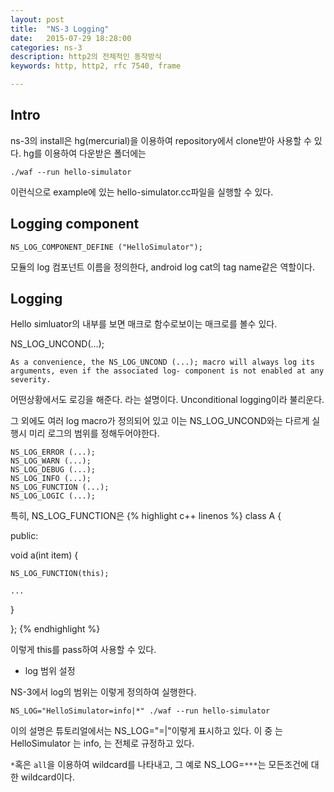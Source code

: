 ```yaml
---
layout: post
title:  "NS-3 Logging"
date:   2015-07-29 18:28:00
categories: ns-3
description: http2의 전체적인 동작방식
keywords: http, http2, rfc 7540, frame

---
```


## Intro
ns-3의 install은 hg(mercurial)을 이용하여 repository에서 clone받아 사용할 수 있다. hg를 이용하여 다운받은 폴더에는 

    ./waf --run hello-simulator  

이런식으로 example에 있는 hello-simulator.cc파일을 실행할 수 있다. 

## Logging component
 

    NS_LOG_COMPONENT_DEFINE ("HelloSimulator"); 

모듈의 log 컴포넌트 이름을 정의한다, android log cat의 tag name같은 역할이다. 

## Logging


Hello simluator의 내부를 보면 매크로 함수로보이는 매크로를 볼수 있다.
 
NS_LOG_UNCOND(...);

    As a convenience, the NS_LOG_UNCOND (...); macro will always log its 
    arguments, even if the associated log- component is not enabled at any 
    severity.

어떤상황에서도 로깅을 해준다. 라는 설명이다. Unconditional logging이라 불리운다.

그 외에도 여러 log macro가 정의되어 있고 이는 NS_LOG_UNCOND와는 다르게 실행시 미리 로그의 범위를 정해두어야한다. 


    NS_LOG_ERROR (...);
    NS_LOG_WARN (...);
    NS_LOG_DEBUG (...);
    NS_LOG_INFO (...);
    NS_LOG_FUNCTION (...);
    NS_LOG_LOGIC (...);
 
특히, NS_LOG_FUNCTION은 
{% highlight c++ linenos %}
class A {

public:

  void a(int item) {

    NS_LOG_FUNCTION(this);

    ...

  }

};
{% endhighlight %}

이렇게 this를 pass하여 사용할 수 있다.

* log 범위 설정

NS-3에서 log의 범위는 이렇게 정의하여 실행한다.

    NS_LOG="HelloSimulator=info|*" ./waf --run hello-simulator

이의 설명은 튜토리얼에서는 NS_LOG="<component>=<severity>|<options>"이렇게 표시하고 있다.
이 중 <component>는 HelloSimulator <severity>는 info, <options>는 전체로 규정하고 있다. 

```*```혹은 ```all```을 이용하여 wildcard를 나타내고, 그 예로 NS_LOG=```***```는 모든조건에 대한 wildcard이다.
